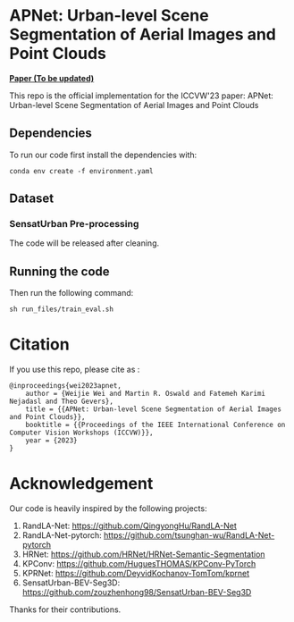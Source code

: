 # APNet: Urban-level Scene Segmentation of Aerial Images and Point Clouds

**[Paper (To be updated)]()**

This repo is the official implementation for the ICCVW'23 paper: APNet: Urban-level Scene Segmentation of Aerial Images and Point Clouds

## Dependencies

To run our code first install the dependencies with:

```
conda env create -f environment.yaml
```

## Dataset
### SensatUrban Pre-processing

The code will be released after cleaning.

## Running the code

Then run the following command:
```
sh run_files/train_eval.sh
```

# Citation

If you use this repo, please cite as :

```
@inproceedings{wei2023apnet,
    author = {Weijie Wei and Martin R. Oswald and Fatemeh Karimi Nejadasl and Theo Gevers},
    title = {{APNet: Urban-level Scene Segmentation of Aerial Images and Point Clouds}},
    booktitle = {{Proceedings of the IEEE International Conference on Computer Vision Workshops (ICCVW)}},
    year = {2023}
}
```

# Acknowledgement
Our code is heavily inspired by the following projects:
1. RandLA-Net: https://github.com/QingyongHu/RandLA-Net
2. RandLA-Net-pytorch: https://github.com/tsunghan-wu/RandLA-Net-pytorch
3. HRNet: https://github.com/HRNet/HRNet-Semantic-Segmentation
4. KPConv: https://github.com/HuguesTHOMAS/KPConv-PyTorch
5. KPRNet: https://github.com/DeyvidKochanov-TomTom/kprnet
6. SensatUrban-BEV-Seg3D: https://github.com/zouzhenhong98/SensatUrban-BEV-Seg3D

Thanks for their contributions.